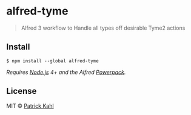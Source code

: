 # alfred-tyme

> Alfred 3 workflow to Handle all types off desirable Tyme2 actions

## Install

```
$ npm install --global alfred-tyme
```

*Requires [Node.js](https://nodejs.org) 4+ and the Alfred [Powerpack](https://www.alfredapp.com/powerpack/).*

## License

MIT © [Patrick Kahl](https://github.com/patrickkahl)
